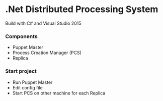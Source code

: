 # .Net Distributed Processing System
Build with C# and Visual Studio 2015


### Components
* Puppet Master
* Process Creation Manager (PCS)
* Replica

### Start project
* Run Puppet Master
* Edit config file 
* Start PCS on other machine for each Replica



